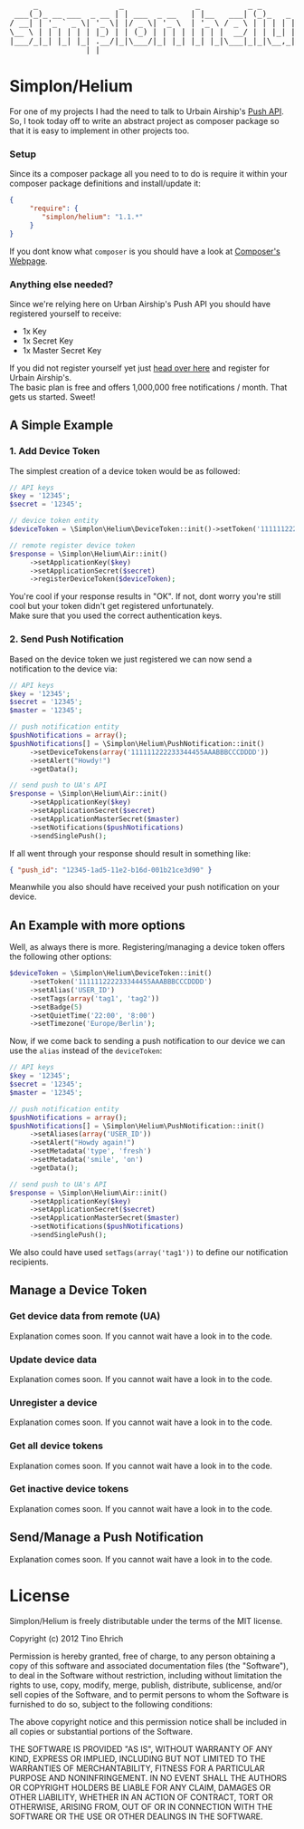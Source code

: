 <pre>
     _                 _               _          _ _
 ___(_)_ __ ___  _ __ | | ___  _ __   | |__   ___| (_)_   _ _ __ ___
/ __| | '_ ` _ \| '_ \| |/ _ \| '_ \  | '_ \ / _ \ | | | | | '_ ` _ \
\__ \ | | | | | | |_) | | (_) | | | | | | | |  __/ | | |_| | | | | | |
|___/_|_| |_| |_| .__/|_|\___/|_| |_| |_| |_|\___|_|_|\__,_|_| |_| |_|
                |_|
</pre>

# Simplon/Helium

For one of my projects I had the need to talk to Urbain Airship's [Push API](https://docs.urbanairship.com/display/DOCS/Server%3A+iOS+Push+API).  
So, I took today off to write an abstract project as composer package so that it is easy to implement in other projects too.

### Setup
Since its a composer package all you need to to do is require it within your composer package definitions and install/update it:

```json
{
     "require": {
        "simplon/helium": "1.1.*"
     }
}
```

If you dont know what ```composer``` is you should have a look at [Composer's Webpage](http://getcomposer.org/doc/00-intro.md).

### Anything else needed?

Since we're relying here on Urban Airship's Push API you should have registered yourself to receive:

- 1x Key
- 1x Secret Key
- 1x Master Secret Key

If you did not register yourself yet just [head over here](https://go.urbanairship.com/accounts/register/) and register for Urbain Airship's.  
The basic plan is free and offers 1,000,000 free notifications / month. That gets us started. Sweet!

## A Simple Example

### 1. Add Device Token
The simplest creation of a device token would be as followed:

```php
// API keys
$key = '12345';
$secret = '12345';

// device token entity
$deviceToken = \Simplon\Helium\DeviceToken::init()->setToken('111111222233344455AAABBBCCCDDDD');

// remote register device token
$response = \Simplon\Helium\Air::init()
     ->setApplicationKey($key)
     ->setApplicationSecret($secret)
     ->registerDeviceToken($deviceToken);
```

You're cool if your response results in "OK". If not, dont worry you're still cool but your token didn't get registered unfortunately.  
Make sure that you used the correct authentication keys.

### 2. Send Push Notification
Based on the device token we just registered we can now send a notification to the device via:

```php
// API keys
$key = '12345';
$secret = '12345';
$master = '12345';

// push notification entity
$pushNotifications = array();
$pushNotifications[] = \Simplon\Helium\PushNotification::init()
     ->setDeviceTokens(array('111111222233344455AAABBBCCCDDDD'))
     ->setAlert("Howdy!")
     ->getData();

// send push to UA's API
$response = \Simplon\Helium\Air::init()
     ->setApplicationKey($key)
     ->setApplicationSecret($secret)
     ->setApplicationMasterSecret($master)
     ->setNotifications($pushNotifications)
     ->sendSinglePush();
```

If all went through your response should result in something like:  
```json
{ "push_id": "12345-1ad5-11e2-b16d-001b21ce3d90" }
```

Meanwhile you also should have received your push notification on your device.

## An Example with more options
Well, as always there is more. Registering/managing a device token offers the following other options:

```php
$deviceToken = \Simplon\Helium\DeviceToken::init()
     ->setToken('111111222233344455AAABBBCCCDDDD')
     ->setAlias('USER_ID')
     ->setTags(array('tag1', 'tag2'))
     ->setBadge(5)
     ->setQuietTime('22:00', '8:00')
     ->setTimezone('Europe/Berlin');
```

Now, if we come back to sending a push notification to our device we can use the ```alias``` instead of the ```deviceToken```:

```php
// API keys
$key = '12345';
$secret = '12345';
$master = '12345';

// push notification entity
$pushNotifications = array();
$pushNotifications[] = \Simplon\Helium\PushNotification::init()
     ->setAliases(array('USER_ID'))
     ->setAlert("Howdy again!")
     ->setMetadata('type', 'fresh')
     ->setMetadata('smile', 'on')
     ->getData();

// send push to UA's API
$response = \Simplon\Helium\Air::init()
     ->setApplicationKey($key)
     ->setApplicationSecret($secret)
     ->setApplicationMasterSecret($master)
     ->setNotifications($pushNotifications)
     ->sendSinglePush();
```

We also could have used ```setTags(array('tag1'))``` to define our notification recipients.

## Manage a Device Token
### Get device data from remote (UA)
Explanation comes soon. If you cannot wait have a look in to the code.

### Update device data
Explanation comes soon. If you cannot wait have a look in to the code.

### Unregister a device
Explanation comes soon. If you cannot wait have a look in to the code.

### Get all device tokens
Explanation comes soon. If you cannot wait have a look in to the code.

### Get inactive device tokens
Explanation comes soon. If you cannot wait have a look in to the code.

## Send/Manage a Push Notification
Explanation comes soon. If you cannot wait have a look in to the code.

# License
Simplon/Helium is freely distributable under the terms of the MIT license.

Copyright (c) 2012 Tino Ehrich

Permission is hereby granted, free of charge, to any person obtaining a copy of this software and associated documentation files (the "Software"), to deal in the Software without restriction, including without limitation the rights to use, copy, modify, merge, publish, distribute, sublicense, and/or sell copies of the Software, and to permit persons to whom the Software is furnished to do so, subject to the following conditions:

The above copyright notice and this permission notice shall be included in all copies or substantial portions of the Software.

THE SOFTWARE IS PROVIDED "AS IS", WITHOUT WARRANTY OF ANY KIND, EXPRESS OR IMPLIED, INCLUDING BUT NOT LIMITED TO THE WARRANTIES OF MERCHANTABILITY, FITNESS FOR A PARTICULAR PURPOSE AND NONINFRINGEMENT. IN NO EVENT SHALL THE AUTHORS OR COPYRIGHT HOLDERS BE LIABLE FOR ANY CLAIM, DAMAGES OR OTHER LIABILITY, WHETHER IN AN ACTION OF CONTRACT, TORT OR OTHERWISE, ARISING FROM, OUT OF OR IN CONNECTION WITH THE SOFTWARE OR THE USE OR OTHER DEALINGS IN THE SOFTWARE.
